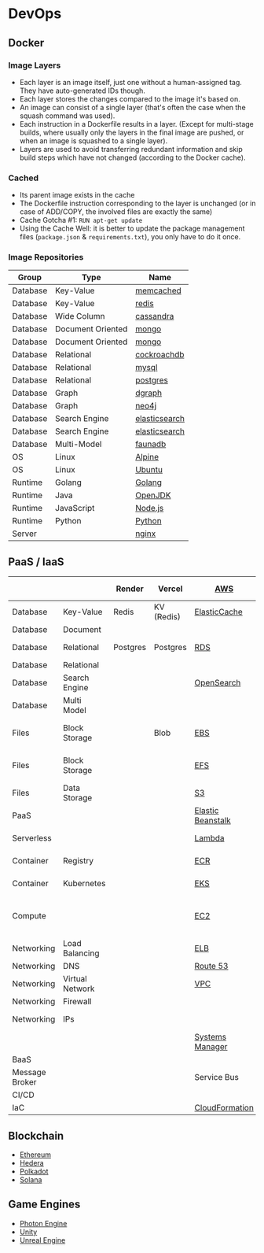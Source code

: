 # DevOps

## Docker

### Image Layers

- Each layer is an image itself, just one without a human-assigned tag. They have auto-generated IDs though.
- Each layer stores the changes compared to the image it's based on.
- An image can consist of a single layer (that's often the case when the squash command was used).
- Each instruction in a Dockerfile results in a layer. (Except for multi-stage builds, where usually only the layers in the final image are pushed, or when an image is squashed to a single layer).
- Layers are used to avoid transferring redundant information and skip build steps which have not changed (according to the Docker cache).

### Cached

- Its parent image exists in the cache
- The Dockerfile instruction corresponding to the layer is unchanged (or in case of ADD/COPY, the involved files are exactly the same)
- Cache Gotcha #1: `RUN apt-get update`
- Using the Cache Well: it is better to update the package management files (`package.json` & `requirements.txt`), you only have to do it once.

### Image Repositories

| Group    | Type              | Name                                                          |
| -------- | ----------------- | ------------------------------------------------------------- |
| Database | Key-Value         | [memcached](https://hub.docker.com/_/memcached)               |
| Database | Key-Value         | [redis](https://hub.docker.com/_/redis)                       |
| Database | Wide Column       | [cassandra](https://hub.docker.com/_/cassandra)               |
| Database | Document Oriented | [mongo](https://hub.docker.com/_/couchdb)                     |
| Database | Document Oriented | [mongo](https://hub.docker.com/_/mongo)                       |
| Database | Relational        | [cockroachdb](https://hub.docker.com/r/cockroachdb/cockroach) |
| Database | Relational        | [mysql](https://hub.docker.com/_/mysql)                       |
| Database | Relational        | [postgres](https://hub.docker.com/_/postgres)                 |
| Database | Graph             | [dgraph](https://hub.docker.com/r/dgraph/dgraph)              |
| Database | Graph             | [neo4j](https://hub.docker.com/_/neo4j)                       |
| Database | Search Engine     | [elasticsearch](https://hub.docker.com/_/elasticsearch)       |
| Database | Search Engine     | [elasticsearch](https://hub.docker.com/_/solr)                |
| Database | Multi-Model       | [faunadb](https://hub.docker.com/r/fauna/faunadb)             |
| OS       | Linux             | [Alpine](https://hub.docker.com/_/alpine)                     |
| OS       | Linux             | [Ubuntu](https://hub.docker.com/_/ubuntu)                     |
| Runtime  | Golang            | [Golang](https://hub.docker.com/_/golang/)                    |
| Runtime  | Java              | [OpenJDK](https://hub.docker.com/_/openjdk)                   |
| Runtime  | JavaScript        | [Node.js](https://hub.docker.com/_/node/)                     |
| Runtime  | Python            | [Python](https://hub.docker.com/_/python/)                    |
| Server   |                   | [nginx](https://hub.docker.com/_/nginx)                       |

## PaaS / IaaS

|                |                 | Render   | Vercel     | [AWS][aws]                                | [Azure][azure]                     | [Google Cloud][google-cloud] | [IBM Cloud][ibm-cloud] | [Digital Ocean][do]                 | Open Source            |
| -------------- | --------------- | -------- | ---------- | ----------------------------------------- | ---------------------------------- | ---------------------------- | ---------------------- | ----------------------------------- | ---------------------- |
| Database       | Key-Value       | Redis    | KV (Redis) | [ElasticCache][aws-elasticache]           | Cache for Redis                    |                              |                        | Redis                               |                        |
| Database       | Document        |          |            |                                           |                                    | Firestore                    |                        | MongoDB                             |                        |
| Database       | Relational      | Postgres | Postgres   | [RDS][aws-rds]                            | Database for SQL                   |                              |                        | PostgreSQL                          |                        |
| Database       | Relational      |          |            |                                           |                                    |                              |                        | MySQL                               |                        |
| Database       | Search Engine   |          |            | [OpenSearch][aws-opensearch]              |                                    |                              |                        |                                     |                        |
| Database       | Multi Model     |          |            |                                           | Cosmos DB                          |                              |                        |                                     |                        |
| Files          | Block Storage   |          | Blob       | [EBS][aws-ebs]                            | Volumes Block Storage              |                              |                        |                                     |                        |
| Files          | Block Storage   |          |            | [EFS][aws-efs]                            | Spaces Object Storage              |                              |                        |                                     |                        |
| Files          | Data Storage    |          |            | [S3][aws-s3]                              |                                    |                              |                        |                                     |                        |
| PaaS           |                 |          |            | [Elastic Beanstalk][aws-elasticbeanstalk] | App Service                        | Google App Engine            |                        | App Platform                        |                        |
| Serverless     |                 |          |            | [Lambda][aws-lambda]                      | Functions                          | Cloud Functions              |                        |                                     |                        |
| Container      | Registry        |          |            | [ECR][aws-ecr]                            | Container Registry                 | Container Registry           |                        |                                     |                        |
| Container      | Kubernetes      |          |            | [EKS][aws-eks]                            | AKS                                | Kubernetes Engine            |                        |                                     |                        |
| Compute        |                 |          |            | [EC2][aws-ec2]                            | Virtual Machines (Linux & Windows) | Compute Engine               |                        |                                     |                        |
| Networking     | Load Balancing  |          |            | [ELB][aws-elb]                            | Load Balancer                      | Cloud Load Balancing         |                        | [Load Balancers][do-load-balancers] |                        |
| Networking     | DNS             |          |            | [Route 53][aws-route53]                   | DNS                                | Cloud DNS                    |                        | DNS                                 |                        |
| Networking     | Virtual Network |          |            | [VPC][aws-vpc]                            | Virtual Network                    | VPC                          |                        | VPC                                 |                        |
| Networking     | Firewall        |          |            |                                           | Firewall                           |                              |                        | [Firewalls][do-firewalls]           |                        |
| Networking     | IPs             |          |            |                                           |                                    |                              |                        | [Reserved IPs][do-reserved-ips]     |                        |
|                |                 |          |            | [Systems Manager][aws-systems-manager]    | Key Vault                          |                              |                        |                                     |                        |
| BaaS           |                 |          |            |                                           |                                    | Firebase                     |                        |                                     |                        |
| Message Broker |                 |          |            | Service Bus                               |                                    |                              |                        |                                     |                        |
| CI/CD          |                 |          |            |                                           |                                    |                              |                        |                                     |                        |
| IaC            |                 |          |            | [CloudFormation][aws-cloudformation]      |                                    |                              |                        |                                     | [Terraform][terraform] |

## Blockchain

- [Ethereum](https://ethereum.org)
- [Hedera](https://hedera.com)
- [Polkadot](https://polkadot.network)
- [Solana](https://solana.com)

## Game Engines

- [Photon Engine](https://www.photonengine.com)
- [Unity](https://unity.com)
- [Unreal Engine](https://www.unrealengine.com)

[aws]: https://aws.amazon.com/
[aws-cloudformation]: https://aws.amazon.com/cloudformation/
[aws-ebs]: https://aws.amazon.com/ebs/
[aws-ec2]: https://aws.amazon.com/ec2/
[aws-ecr]: https://aws.amazon.com/ecr/
[aws-efs]: https://aws.amazon.com/efs/
[aws-eks]: https://aws.amazon.com/eks/
[aws-elasticache]: https://aws.amazon.com/elasticache/
[aws-elasticbeanstalk]: https://aws.amazon.com/elasticbeanstalk/
[aws-elb]: https://aws.amazon.com/elasticloadbalancing/
[aws-lambda]: https://aws.amazon.com/lambda/
[aws-opensearch]: https://aws.amazon.com/opensearch-service/
[aws-rds]: https://aws.amazon.com/rds/
[aws-route53]: https://aws.amazon.com/route53/
[aws-s3]: https://aws.amazon.com/s3/
[aws-systems-manager]: https://aws.amazon.com/systems-manager/
[aws-vpc]: https://aws.amazon.com/vpc/
[azure]: https://azure.microsoft.com/
[do]: https://docs.digitalocean.coms
[do-firewalls]: https://docs.digitalocean.com/products/networking/firewalls/
[do-load-balancers]: https://docs.digitalocean.com/products/networking/load-balancers/
[do-reserved-ips]: https://docs.digitalocean.com/products/networking/reserved-ips/
[google-cloud]: https://cloud.google.com/
[ibm-cloud]: https://www.ibm.com/cloud/
[terraform]: https://www.terraform.io/
